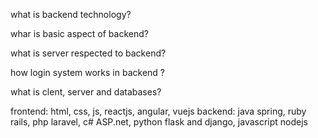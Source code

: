 what is backend technology?


whar is basic aspect of backend?


what is server respected to backend?


how login system works in backend ?



what is clent, server and databases?


frontend: html, css, js, reactjs, angular, vuejs
backend: java spring, ruby rails, php laravel, c# ASP.net, python flask and django, javascript nodejs 


